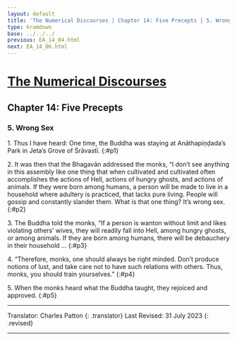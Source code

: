 ```yaml
---
layout: default
title: 'The Numerical Discourses | Chapter 14: Five Precepts | 5. Wrong Sex'
type: kramdown
base: ../../../
previous: EA_14_04.html
next: EA_14_06.html
---
```


# [The Numerical Discourses](../index.html)
## Chapter 14: Five Precepts
### 5. Wrong Sex

1\. Thus I have heard: One time, the Buddha was staying at Anāthapiṇḍada’s Park in Jeta’s Grove of Śrāvastī.
{:#p1}

2\. It was then that the Bhagavān addressed the monks, “I don’t see anything in this assembly like one thing that when cultivated and cultivated often accomplishes the actions of Hell, actions of hungry ghosts, and actions of animals. If they were born among humans, a person will be made to live in a household where adultery is practiced, that lacks pure living. People will gossip and constantly slander them. What is that one thing? It’s wrong sex.
{:#p2}

3\. The Buddha told the monks, “If a person is wanton without limit and likes violating others’ wives, they will readily fall into Hell, among hungry ghosts, or among animals. If they are born among humans, there will be debauchery in their household …
{:#p3}

4\. “Therefore, monks, one should always be right minded. Don’t produce notions of lust, and take care not to have such relations with others. Thus, monks, you should train yourselves.”
{:#p4}

5\. When the monks heard what the Buddha taught, they rejoiced and approved.
{:#p5}

---

Translator: Charles Patton
{: .translator}
Last Revised: 31 July 2023
{: .revised}

---